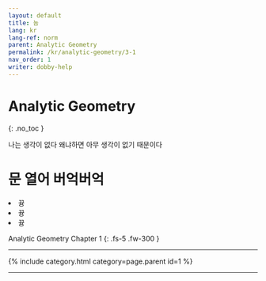 ```yaml
---
layout: default
title: 놈
lang: kr
lang-ref: norm
parent: Analytic Geometry
permalink: /kr/analytic-geometry/3-1
nav_order: 1
writer: dobby-help
---
```


# Analytic Geometry
{: .no_toc }

나는 생각이 없다 왜냐하면 아무 생각이 없기 때문이다
<h1>문 열어 버억버억</h1>
<li>뀽</li>
<li>뀽</li>
<li>뀽</li>


Analytic Geometry Chapter 1
{: .fs-5 .fw-300 }

---

{% include category.html category=page.parent id=1 %}

---

